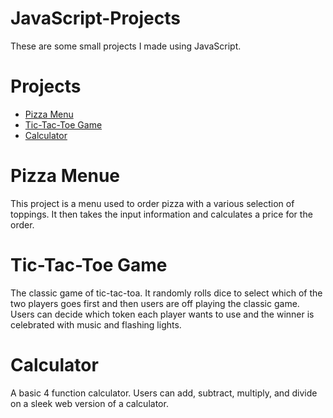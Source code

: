 # JavaScript-Projects
 
These are some small projects I made using JavaScript.

# Projects
* [Pizza Menu](https://github.com/YshuaStokes/JavaScript-Projects/tree/main/Pizza_Project)
* [Tic-Tac-Toe Game](https://github.com/YshuaStokes/JavaScript-Projects/tree/main/TicTacToe)
* [Calculator](https://github.com/YshuaStokes/JavaScript-Projects/tree/main/calc)

# Pizza Menue

This project is a menu used to order pizza with a various selection of toppings. It then takes the input information and calculates a price for the order.

# Tic-Tac-Toe Game

The classic game of tic-tac-toa. It randomly rolls dice to select which of the two players goes first and then users are off playing the classic game. Users can decide which token each player wants to use and the winner is celebrated with music and flashing lights.

# Calculator

A basic 4 function calculator. Users can add, subtract, multiply, and divide on a sleek web version of a calculator.
